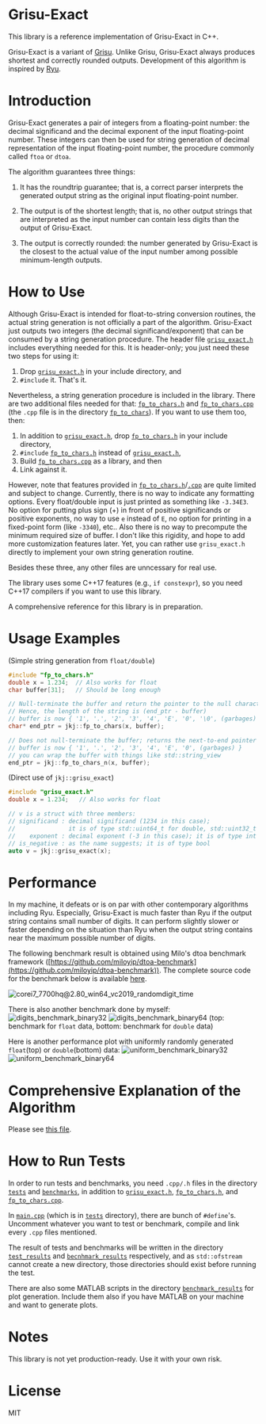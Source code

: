 # Grisu-Exact
This library is a reference implementation of Grisu-Exact in C++.

Grisu-Exact is a variant of [Grisu](https://www.cs.tufts.edu/~nr/cs257/archive/florian-loitsch/printf.pdf). Unlike Grisu, Grisu-Exact always produces shortest and correctly rounded outputs. Development of this algorithm is inspired by [Ryu](https://www.researchgate.net/publication/329410883_Ryu_fast_float-to-string_conversion).


# Introduction
Grisu-Exact generates a pair of integers from a floating-point number: the decimal significand and the decimal exponent of the input floating-point number. These integers can then be used for string generation of decimal representation of the input floating-point number, the procedure commonly called ````ftoa```` or ````dtoa````.

The algorithm guarantees three things:

1) It has the roundtrip guarantee; that is, a correct parser interprets the generated output string as the original input floating-point number.

2) The output is of the shortest length; that is, no other output strings that are interpreted as the input number can contain less digits than the output of Grisu-Exact.

3) The output is correctly rounded: the number generated by Grisu-Exact is the closest to the actual value of the input number among possible minimum-length outputs.

# How to Use
Although Grisu-Exact is intended for float-to-string conversion routines, the actual string generation is not officially a part of the algorithm. Grisu-Exact just outputs two integers (the decimal significand/exponent) that can be consumed by a string generation procedure. The header file [`grisu_exact.h`](grisu_exact.h) includes everything needed for this. It is header-only; you just need these two steps for using it:

1) Drop [`grisu_exact.h`](grisu_exact.h) in your include directory, and
2) `#include` it. That's it.

Nevertheless, a string generation procedure is included in the library. There are two additional files needed for that: [`fp_to_chars.h`](fp_to_chars.h) and [`fp_to_chars.cpp`](fp_to_chars/fp_to_chars.cpp) (the `.cpp` file is in the directory [`fp_to_chars`](fp_to_chars)). If you want to use them too, then:

1) In addition to [`grisu_exact.h`](grisu_exact.h), drop [`fp_to_chars.h`](fp_to_chars.h) in your include directory,
2) `#include` [`fp_to_chars.h`](fp_to_chars.h) instead of [`grisu_exact.h`](grisu_exact.h),
3) Build [`fp_to_chars.cpp`](fp_to_chars/fp_to_chars.cpp) as a library, and then
4) Link against it.

However, note that features provided in [`fp_to_chars.h`](fp_to_chars.h)/[`.cpp`](fp_to_chars/fp_to_chars.cpp) are quite limited and subject to change. Currently, there is no way to indicate any formatting options. Every float/double input is just printed as something like `-3.34E3`. No option for putting plus sign (+) in front of positive significands or positive exponents, no way to use `e` instead of `E`, no option for printing in a fixed-point form (like `-3340`), etc.. Also there is no way to precompute the minimum required size of buffer. I don't like this rigidity, and hope to add more customization features later. Yet, you can rather use `grisu_exact.h` directly to implement your own string generation routine.

Besides these three, any other files are unncessary for real use.

The library uses some C++17 features (e.g., `if constexpr`), so you need C++17 compilers if you want to use this library.

A comprehensive reference for this library is in preparation.

# Usage Examples
(Simple string generation from `float/double`)
```cpp
#include "fp_to_chars.h"
double x = 1.234;  // Also works for float
char buffer[31];   // Should be long enough

// Null-terminate the buffer and return the pointer to the null character
// Hence, the length of the string is (end_ptr - buffer)
// buffer is now { '1', '.', '2', '3', '4', 'E', '0', '\0', (garbages) }
char* end_ptr = jkj::fp_to_chars(x, buffer);

// Does not null-terminate the buffer; returns the next-to-end pointer
// buffer is now { '1', '.', '2', '3', '4', 'E', '0', (garbages) }
// you can wrap the buffer with things like std::string_view
end_ptr = jkj::fp_to_chars_n(x, buffer);
```

(Direct use of `jkj::grisu_exact`)
```cpp
#include "grisu_exact.h"
double x = 1.234;   // Also works for float

// v is a struct with three members:
// significand : decimal significand (1234 in this case);
//               it is of type std::uint64_t for double, std::uint32_t for float
//    exponent : decimal exponent (-3 in this case); it is of type int
// is_negative : as the name suggests; it is of type bool
auto v = jkj::grisu_exact(x);
```

# Performance
In my machine, it defeats or is on par with other contemporary algorithms including Ryu. Especially, Grisu-Exact is much faster than Ryu if the output string contains small number of digits. It can perform slightly slower or faster depending on the situation than Ryu when the output string contains near the maximum possible number of digits.

The following benchmark result is obtained using Milo's dtoa benchmark framework ([https://github.com/miloyip/dtoa-benchmark](https://github.com/miloyip/dtoa-benchmark)). The complete source code for the benchmark below is available [here](https://github.com/jk-jeon/dtoa-benchmark).

![corei7_7700hq@2.80_win64_vc2019_randomdigit_time](other_files/milo_benchmark.png)

There is also another benchmark done by myself:
![digits_benchmark_binary32](benchmark_results/digits_benchmark_binary32.png)
![digits_benchmark_binary64](benchmark_results/digits_benchmark_binary64.png)
(top: benchmark for ````float```` data, bottom: benchmark for ````double```` data)

Here is another performance plot with uniformly randomly generated ````float````(top) or ````double````(bottom) data:
![uniform_benchmark_binary32](benchmark_results/uniform_benchmark_binary32.png)
![uniform_benchmark_binary64](benchmark_results/uniform_benchmark_binary64.png)

# Comprehensive Explanation of the Algorithm
Please see [this file](https://github.com/jk-jeon/Grisu-Exact/blob/master/other_files/Grisu-Exact.pdf).

# How to Run Tests
In order to run tests and benchmarks, you need `.cpp/.h` files in the directory [`tests`](tests) and [`benchmarks`](benchmarks), in addition to [`grisu_exact.h`](grisu_exact.h), [`fp_to_chars.h`](fp_to_chars.h), and [`fp_to_chars.cpp`](fp_to_chars/fp_to_chars.cpp).

In [`main.cpp`](main.cpp) (which is in [`tests`](tests) directory), there are bunch of `#define`'s. Uncomment whatever you want to test or benchmark, compile and link every `.cpp` files mentioned.

The result of tests and benchmarks will be written in the directory [`test_results`](test_results) and [`becnhmark_results`](benchmark_results) respectively, and as `std::ofstream` cannot create a new directory, those directories should exist before running the test.

There are also some MATLAB scripts in the directory [`benchmark_results`](benchmark_results) for plot generation. Include them also if you have MATLAB on your machine and want to generate plots.

# Notes
This library is not yet production-ready. Use it with your own risk.

# License
MIT
